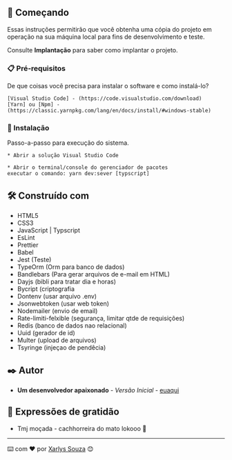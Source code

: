 
## 🚀 Começando

Essas instruções permitirão que você obtenha uma cópia do projeto em operação na sua máquina local para fins de desenvolvimento e teste.

Consulte **Implantação** para saber como implantar o projeto.

### 📋 Pré-requisitos

De que coisas você precisa para instalar o software e como instalá-lo?

```
[Visual Studio Code] - (https://code.visualstudio.com/download)
[Yarn] ou [Npm] - (https://classic.yarnpkg.com/lang/en/docs/install/#windows-stable)
```

### 🔧 Instalação

Passo-a-passo para execução do sistema.

```
* Abrir a solução Visual Studio Code

* Abrir o terminal/console do gerenciador de pacotes
executar o comando: yarn dev:sever [typscript]
```

## 🛠️ Construído com

* HTML5
* CSS3
* JavaScript | Typscript
* EsLint
* Prettier
* Babel
* Jest (Teste)
* TypeOrm (Orm para banco de dados)
* Bandlebars (Para gerar arquivos de e-mail em HTML)
* Dayjs (bibli para tratar dia e horas)
* Bycript (criptografia
* Dontenv (usar arquivo .env)
* Jsonwebtoken (usar web token)
* Nodemailer (envio de email)
* Rate-limiti-felxible (segurança, limitar qtde de requisições)
* Redis (banco de dados nao relacional)
* Uuid (gerador de id)
* Multer (upload de arquivos)
* Tsyringe (injeçao de pendêcia)

## ✒️ Autor

* **Um desenvolvedor apaixonado** - *Versão Inicial* - [euaqui](https://github.com/xarlys)

## 🎁 Expressões de gratidão

* Tmj moçada - cachhorreira do mato lokooo 📢

---
⌨️ com ❤️ por [Xarlys Souza](https://github.com/xarlys) 😊
